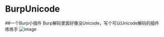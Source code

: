 # BurpUnicode
##一个Burp小插件
Burp解码里面好像没Unicode，写个可以Unicode解码的插件练练手
![image](https://user-images.githubusercontent.com/62691968/186870433-87f3f8e1-51b6-4349-8b62-f31656e0f4a0.png)
